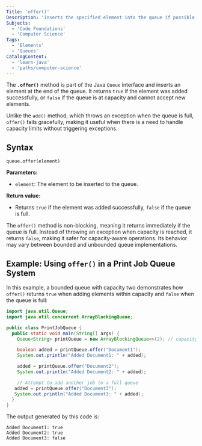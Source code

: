 ```yaml
---
Title: 'offer()'
Description: 'Inserts the specified element into the queue if possible without violating capacity limits.'
Subjects:
  - 'Code Foundations'
  - 'Computer Science'
Tags:
  - 'Elements'
  - 'Queues'
CatalogContent:
  - 'learn-java'
  - 'paths/computer-science'
---
```


The **`.offer()`** method is part of the Java `Queue` interface and inserts an element at the end of the queue. It returns `true` if the element was added successfully, or `false` if the queue is at capacity and cannot accept new elements.

Unlike the `add()` method, which throws an exception when the queue is full, `offer()` fails gracefully, making it useful when there is a need to handle capacity limits without triggering exceptions.

## Syntax

```pseudo
queue.offer(element)
```

**Parameters:**

- `element`: The element to be inserted to the queue.

**Return value:**

- Returns `true` if the element was added successfully, `false` if the queue is full.

The `offer()` method is non-blocking, meaning it returns immediately if the queue is full. Instead of throwing an exception when capacity is reached, it returns `false`, making it safer for capacity-aware operations. Its behavior may vary between bounded and unbounded queue implementations.

## Example: Using `offer()` in a Print Job Queue System

In this example, a bounded queue with capacity two demonstrates how `offer()` returns `true` when adding elements within capacity and `false` when the queue is full:

```java
import java.util.Queue;
import java.util.concurrent.ArrayBlockingQueue;

public class PrintJobQueue {
  public static void main(String[] args) {
    Queue<String> printQueue = new ArrayBlockingQueue<>(2); // capacity of 2

    boolean added = printQueue.offer("Document1");
    System.out.println("Added Document1: " + added);

    added = printQueue.offer("Document2");
    System.out.println("Added Document2: " + added);

    // Attempt to add another job to a full queue
   added = printQueue.offer("Document3");
   System.out.println("Added Document3: " + added);
  }
}
```

The output generated by this code is:

```shell
Added Document1: true
Added Document2: true
Added Document3: false
```
